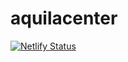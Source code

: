 # aquilacenter
[![Netlify Status](https://api.netlify.com/api/v1/badges/50991423-1bf0-4df7-ac94-ac3fa79189b3/deploy-status)](https://app.netlify.com/sites/festive-mcnulty-1cbc14/deploys)

